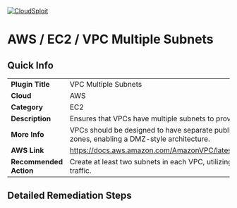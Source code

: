 [![CloudSploit](https://cloudsploit.com/img/logo-new-big-text-100.png "CloudSploit")](https://cloudsploit.com)

# AWS / EC2 / VPC Multiple Subnets

## Quick Info

| | |
|-|-|
| **Plugin Title** | VPC Multiple Subnets |
| **Cloud** | AWS |
| **Category** | EC2 |
| **Description** | Ensures that VPCs have multiple subnets to provide a layered architecture |
| **More Info** | VPCs should be designed to have separate public and private subnets, ideally across availability zones, enabling a DMZ-style architecture. |
| **AWS Link** | https://docs.aws.amazon.com/AmazonVPC/latest/UserGuide/VPC_Subnets.html#SubnetSecurity |
| **Recommended Action** | Create at least two subnets in each VPC, utilizing one for public traffic and the other for private traffic. |

## Detailed Remediation Steps

